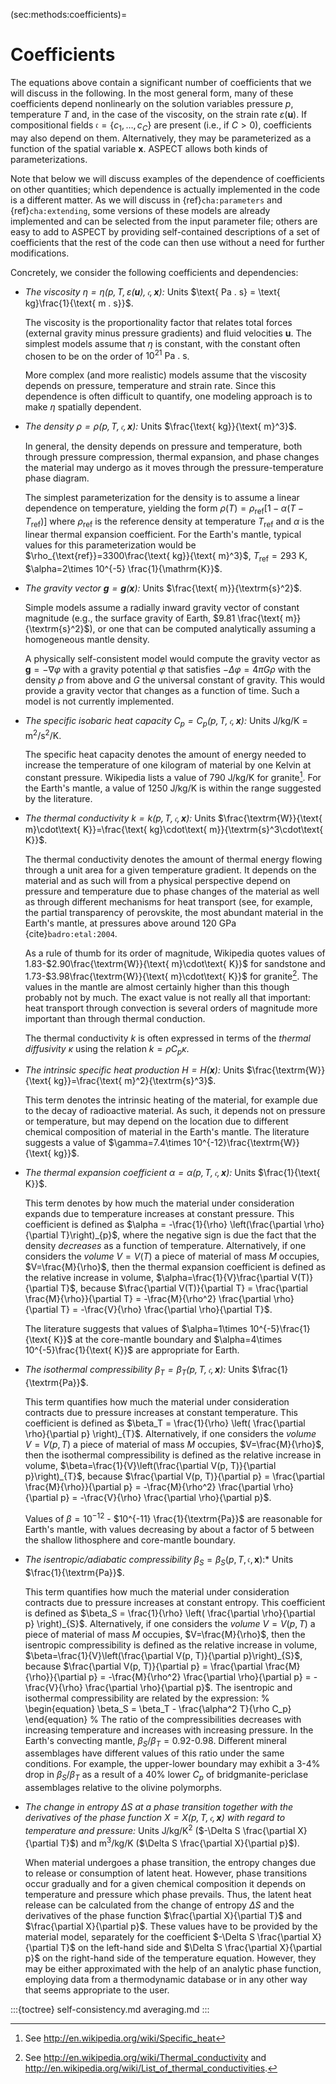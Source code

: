 (sec:methods:coefficients)=
# Coefficients

The equations above contain a significant number of coefficients that we will discuss in the following.
In the most general form, many of these coefficients depend nonlinearly on the solution variables pressure $p$, temperature $T$ and, in the case of the viscosity, on the strain rate $\varepsilon(\mathbf{u})$.
If compositional fields $\mathfrak c=\{c_1,\ldots,c_C\}$ are present (i.e., if $C>0$), coefficients may also depend on them.
Alternatively, they may be parameterized as a function of the spatial variable $\mathbf{x}$.
ASPECT allows both kinds of parameterizations.

Note that below we will discuss examples of the dependence of coefficients on other quantities; which dependence is actually implemented in the code is a different matter.
As we will discuss in {ref}`cha:parameters` and {ref}`cha:extending`, some versions of these models are already implemented and can be selected from the input parameter file; others are easy to add to ASPECT by providing self-contained descriptions of a set of coefficients that the rest of the code can then use without a need for further modifications.

Concretely, we consider the following coefficients and dependencies:

-   *The viscosity $\eta=\eta(p,T,\varepsilon(\mathbf u),\mathfrak c,\mathbf x)$:* Units $\text{ Pa . s} = \text{ kg}\frac{1}{\text{ m . s}}$.

    The viscosity is the proportionality factor that relates total forces (external gravity minus pressure gradients) and fluid velocities $\mathbf u$.
    The simplest models assume that $\eta$ is constant, with the constant often chosen to be on the order of $10^{21} \text{ Pa . s}$.

    More complex (and more realistic) models assume that the viscosity depends on pressure, temperature and strain rate.
    Since this dependence is often difficult to quantify, one modeling approach is to make $\eta$ spatially dependent.

-   *The density $\rho=\rho(p,T,\mathfrak c,\mathbf x)$:* Units $\frac{\text{ kg}}{\text{ m}^3}$.

    In general, the density depends on pressure and temperature, both through pressure compression, thermal expansion, and phase changes the material   may undergo as it moves through the pressure-temperature phase diagram.

    The simplest parameterization for the density is to assume a linear dependence on temperature, yielding the form $\rho(T)=\rho_{\text{ref}}[1-\alpha (T-T_{\text{ref}})]$ where $\rho_{\text{ref}}$ is the reference density at temperature $T_{\text{ref}}$ and $\alpha$ is the linear thermal expansion coefficient.
    For the Earth's mantle, typical values for this parameterization would be $\rho_{\text{ref}}=3300\frac{\text{ kg}}{\text{ m}^3}$, $T_{\text{ref}}=293 \text{ K}$, $\alpha=2\times 10^{-5} \frac{1}{\mathrm{K}}$.

-   *The gravity vector $\mathbf g=\mathbf g(\mathbf x)$:* Units $\frac{\text{ m}}{\textrm{s}^2}$.

    Simple models assume a radially inward gravity vector of constant magnitude (e.g., the surface gravity of Earth, $9.81 \frac{\text{ m}}{\textrm{s}^2}$), or one that can be computed analytically assuming a homogeneous mantle density.

    A physically self-consistent model would compute the gravity vector as $\mathbf g = -\nabla \varphi$ with a gravity potential $\varphi$ that
    satisfies $-\Delta\varphi=4\pi G\rho$ with the density $\rho$ from above and $G$ the universal constant of gravity.
    This would provide a gravity vector that changes as a function of time.
    Such a model is not currently implemented.

-   *The specific isobaric heat capacity
    $C_p=C_p(p,T,\mathfrak c,\mathbf x)$:* Units J/kg/K =
    m<sup>2</sup>/s<sup>2</sup>/K.

    The specific heat capacity denotes the amount of energy needed to increase the temperature of one kilogram of material by one Kelvin at constant pressure.
    Wikipedia lists a value of $790 \text{ J/kg/K}$ for granite[^footnote1].
    For the Earth's mantle, a value of $1250 \text{ J/kg/K}$ is within the range suggested by the literature.

-   *The thermal conductivity $k=k(p,T,\mathfrak c,\mathbf x)$:* Units $\frac{\textrm{W}}{\text{ m}\cdot\text{ K}}=\frac{\text{ kg}\cdot\text{ m}}{\textrm{s}^3\cdot\text{ K}}$.

    The thermal conductivity denotes the amount of thermal energy flowing through a unit area for a given temperature gradient.
    It depends on the material and as such will from a physical perspective depend on pressure and temperature due to phase changes of the material as well as through different mechanisms for heat transport (see, for example, the partial transparency of perovskite, the most abundant material in the Earth's mantle, at pressures above around 120 GPa {cite}`badro:etal:2004`.

    As a rule of thumb for its order of magnitude, Wikipedia quotes values of $1.83$-$2.90\frac{\textrm{W}}{\text{ m}\cdot\text{ K}}$ for sandstone and $1.73$-$3.98\frac{\textrm{W}}{\text{ m}\cdot\text{ K}}$ for granite[^footnote2].
    The values in the mantle are almost certainly higher than this though probably not by much.
    The exact value is not really all that important: heat transport through convection is several orders of magnitude more important than through thermal conduction.

    The thermal conductivity $k$ is often expressed in terms of the *thermal diffusivity* $\kappa$ using the relation $k = \rho C_p \kappa$.

-   *The intrinsic specific heat production $H=H(\mathbf x)$:* Units $\frac{\textrm{W}}{\text{ kg}}=\frac{\text{ m}^2}{\textrm{s}^3}$.

    This term denotes the intrinsic heating of the material, for example due to the decay of radioactive material.
    As such, it depends not on pressure or temperature, but may depend on the location due to different chemical composition of material in the Earth's mantle.
    The literature suggests a value of $\gamma=7.4\times 10^{-12}\frac{\textrm{W}}{\text{ kg}}$.

-   *The thermal expansion coefficient $\alpha=\alpha(p,T,\mathfrak c ,\mathbf x)$:* Units $\frac{1}{\text{ K}}$.

    This term denotes by how much the material under consideration expands due to temperature increases at constant pressure.
    This coefficient is defined as $\alpha = -\frac{1}{\rho} \left(\frac{\partial \rho}{\partial T}\right)_{p}$, where the negative sign is due the fact that the density *decreases* as a function of temperature.
    Alternatively, if one considers the *volume* $V=V(T)$ a piece of material of mass $M$ occupies, $V=\frac{M}{\rho}$, then the thermal expansion coefficient is defined as the relative increase in volume, $\alpha=\frac{1}{V}\frac{\partial V(T)}{\partial T}$, because $\frac{\partial V(T)}{\partial T} = \frac{\partial \frac{M}{\rho}}{\partial T} = -\frac{M}{\rho^2} \frac{\partial \rho}{\partial T} = -\frac{V}{\rho} \frac{\partial \rho}{\partial T}$.

    The literature suggests that values of $\alpha=1\times 10^{-5}\frac{1}{\text{ K}}$ at the core-mantle boundary and $\alpha=4\times 10^{-5}\frac{1}{\text{ K}}$ are appropriate for Earth.

-   *The isothermal compressibility $\beta_T=\beta_T(p,T,\mathfrak c ,\mathbf x)$:* Units $\frac{1}{\textrm{Pa}}$.

    This term quantifies how much the material under consideration contracts due to pressure increases at constant temperature.
    This coefficient is defined as $\beta_T = \frac{1}{\rho} \left( \frac{\partial \rho}{\partial p} \right)_{T}$.
    Alternatively, if one considers the *volume* $V=V(p, T)$ a piece of material of mass $M$ occupies, $V=\frac{M}{\rho}$, then the isothermal compressibility is defined as the relative increase in volume, $\beta=\frac{1}{V}\left(\frac{\partial V(p, T)}{\partial p}\right)_{T}$, because $\frac{\partial V(p, T)}{\partial p} = \frac{\partial \frac{M}{\rho}}{\partial p} = -\frac{M}{\rho^2} \frac{\partial \rho}{\partial p} = -\frac{V}{\rho} \frac{\partial \rho}{\partial p}$.

    Values of $\beta=10^{-12}$ - $10^{-11} \frac{1}{\textrm{Pa}}$ are reasonable for Earth's mantle, with values decreasing by about a factor of 5 between the shallow lithosphere and core-mantle boundary.

-   *The isentropic/adiabatic compressibility* $\beta_S=\beta_S(p,T,\mathfrak c ,\mathbf x)$:* Units $\frac{1}{\textrm{Pa}}$.

    This term quantifies how much the material under consideration contracts due to pressure increases at constant entropy.
    This coefficient is defined as $\beta_S = \frac{1}{\rho} \left( \frac{\partial \rho}{\partial p} \right)_{S}$.
    Alternatively, if one considers the *volume* $V=V(p, T)$ a piece of material of mass $M$ occupies, $V=\frac{M}{\rho}$, then the isentropic compressibility is defined as the relative increase in volume, $\beta=\frac{1}{V}\left(\frac{\partial V(p, T)}{\partial p}\right)_{S}$, because $\frac{\partial V(p, T)}{\partial p} = \frac{\partial \frac{M}{\rho}}{\partial p} = -\frac{M}{\rho^2} \frac{\partial \rho}{\partial p} = -\frac{V}{\rho} \frac{\partial \rho}{\partial p}$.
    The isentropic and isothermal compressibility are related by the expression:
    %
    \begin{equation}
    \beta_S = \beta_T - \frac{\alpha^2 T}{\rho C_p}
    \end{equation}
    %
    The ratio of the compressibilities decreases with increasing temperature and increases with increasing pressure.
    In the Earth's convecting mantle, $\beta_S/\beta_T = 0.92$-$0.98$.
    Different mineral assemblages have different values of this ratio under the same conditions.
    For example, the upper-lower boundary may exhibit a 3-4% drop in $\beta_S / \beta_T$ as a result of a 40% lower $C_p$ of bridgmanite-periclase assemblages relative to the olivine polymorphs.

-   *The change in entropy $\Delta S$ at a phase transition together with the derivatives of the phase function $X=X(p,T,\mathfrak c,\mathbf x)$ with regard to temperature and pressure:* Units J/kg/K<sup>2</sup> ($-\Delta S \frac{\partial X}{\partial T}$) and m<sup>3</sup>/kg/K ($\Delta S \frac{\partial X}{\partial p}$).

    When material undergoes a phase transition, the entropy changes due to release or consumption of latent heat.
    However, phase transitions occur gradually and for a given chemical composition it depends on temperature and pressure which phase prevails.
    Thus, the latent heat release can be calculated from the change of entropy $\Delta S$ and the derivatives of the phase function $\frac{\partial X}{\partial T}$ and $\frac{\partial X}{\partial p}$.
    These values have to be provided by the material model, separately for the coefficient $-\Delta S \frac{\partial X}{\partial T}$ on the left-hand side and $\Delta S \frac{\partial X}{\partial p}$ on the right-hand side of the temperature equation.
    However, they may be either approximated with the help of an analytic phase function, employing data from a thermodynamic database or in any other way that seems appropriate to the user.

:::{toctree}
self-consistency.md
averaging.md
:::

[^footnote1]: See <http://en.wikipedia.org/wiki/Specific_heat>
[^footnote2]: See <http://en.wikipedia.org/wiki/Thermal_conductivity> and <http://en.wikipedia.org/wiki/List_of_thermal_conductivities>.
